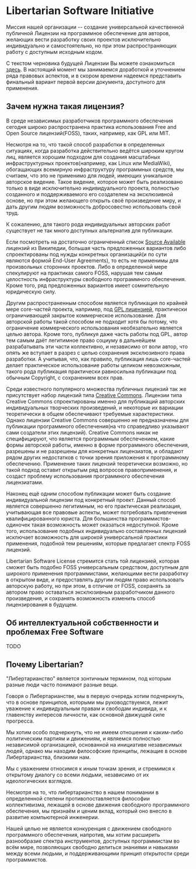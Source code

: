 # Libertarian Software Initiative

Миссия нашей организации -- создание универсальной качественной публичной
Лицензии на программное обеспечение для авторов, желающих вести разработку
своих проектов исключительно индивидуально и самостоятельно, но при этом
распространяющих работу с доступным исходным кодом.

С текстом черновика будущей Лицензии Вы можете ознакомиться
[здесь](license-draft-ru.md). В настоящий момент мы занимаемся доработкой и
уточнением ряда правовых аспектов, и в скором времени надеемся представить
финальный вариант первой версии документа, доступного для применения.

## Зачем нужна такая лицензия?

В среде независимых разработчиков программного обеспечения сегодня широко
распространена практика использования Free and Open Source лицензий(FOSS),
таких, например, как GPL или MIT.

Несмотря на то, что такой способ разработки в определенных ситуациях, когда
разработка действительно ведётся широким кругом лиц, является хорошим
подходом для создания масштабных инфраструктурных проектов(например, как Linux
или MediaWiki), обогащающих всемирную инфраструктуру программных средств,
мы считаем, что это не применимо для людей, имеющих уникальное авторское
видение. Такое видение, которое может быть реализовано только в
виде исключительно индивидуального проекта, полностью созданного и
поддерживаемого его создателем на эксклюзивной основе, но при этом желающего
открыть своё произведение миру, и дать другим людям возможность добросовестно
использовать свой труд.

К сожалению, для такого рода индивидуальных авторских работ существует не так
много доступных альтернатив для публикации.

Если посмотреть на достаточно ограниченный список
[Source Available](https://en.wikipedia.org/wiki/Source-available_software#Non-free_licenses)
лицензий из Википедии, большая часть предложенных вариантов либо спроектированы
под нужды конкретных организаций(и по сути являются формой End-User Agreements),
то есть не применимы для произвольных сторонних проектов. Либо в определенной
мере спекулируют на практиках самого FOSS, нарушая тем самым целостность
инфраструктуры свободного программного обеспечения. Кроме того, ряд предложенных
вариантов имеет сомнительную юридическую силу.

Другим распространенным способом является публикация по крайней мере core-частей
проекта, например, под
[GPL лицензией](https://www.gnu.org/licenses/gpl-3.0.html), практически
ограничивающей закрытое коммерческое использование. Для авторской работы такой
способом не подходит хотя бы потому, что ограничение коммерческого использования
необязательно является целью автора. Кроме того, публикуя даже часть работы под
GPL, автор тем самым даёт легитимное право социуму в дальнейшем разрабатывать
эти части коллективно, и независимо от воли автор, что опять же вступает в
разрез с целью сохранения эксклюзивного права разработки. А учитывая, что, как
правило, публикация лишь core-частей делает практическое использование работы
целиком невозможным, такого рода публикация практически равносильна публикации
под обычным Copyright, с сохранением всех прав.

Среди известного популярного множества публичных лицензий так же присутствует
набор лицензий типа [Creative Commons](https://creativecommons.org/). Лицензии
типа Creative Commons спроектированы именно для публикаций авторских
индивидуальных творческих произведений, и некоторые их вариации теоретически в
общем обеспечивают требуемые характеристики. Однако лицензии Creative Commons
совершенно не предназначены для публикации программного обеспечения(на что
справедливо указывают сами создатели этих лицензий). Creative Commons никак не
специфицируют, что является программным обеспечением, какие формы авторской
работы, именно в форме программного обеспечения, разрешены и не разрешены
для конкретных лицензиатов, и обладают рядом других недостатков с точки зрения
приложения к программному обеспечению. Применение таких лицензий теоретически
возможно, но такой подход оставит открытым ряд вопросов правоприменения, и
создаст проблему использования программного обеспечения лицензиатами.

Наконец ещё одним способом публикации может быть создание индивидуальной
лицензии под конкретный проект. Данный способ является совершенно легитимным,
но его практическая реализация, учитывающая все правовые аспекты, может
потребовать привлечения квалифицированного юриста. Для большинства
программистов-одиночек такая возможность может оказаться недоступной. Кроме
того, использование подобных индивидуально составленных лицензий исключает
возможность для широкой универсальной практики применения, подобной тем
решениям, которые предлагает спектр FOSS лицензий.

Libertarian Software License стремится стать той лицензией, которая сможет
быть подобно FOSS универсальным средством, доступным для широкого применения
программистами, желающими вести разработку в открытом виде, и предоставлять
другим людям право использовать авторскую работу, но при этом, в отличие от
FOSS, сохранять за автором право оставаться эксклюзивным разработчиком данного
произведения, и сохранять возможность изменить способ лицензирования в будущем.

## Об интеллектуальной собственности и проблемах Free Software

TODO

## Почему Libertarian?

"Либертарианство" является зонтичным термином, под которым разные люди часто
понимают разные вещи.

Говоря о Либертарианстве, мы в первую очередь хотим подчеркнуть, что в основе
принципов, которыми мы руководствуемся, лежит уважение к индивидуальным правам
и свободам индивида, и к главенству интересов личности, как основной движущей
силе прогресса.

Мы хотим особо подчеркнуть, что не имеем отношения к каким-либо политическим
партиям и движениям, и являемся полностью независимой организацией, основанной
на инициативе независимых людей, однако мы находим философские принципы, лежащие
в основе Либертарианства, близкими нам.

Мы с уважением относимся к иным точкам зрения, и стремимся к открытому диалогу
со всеми людьми, независимо от их идеологических взглядов.

Несмотря на то, что либертарианство в нашем понимании в определенной степени
противопоставляется философии коллективизма, лежащей в основе движения
свободного программного обеспечения, мы признаём и ценим вклад, который оно
внесло в развитие компьютерной инженерии.

Нашей целью не является конкуренция с движением свободного программного
обеспечения, напротив, мы хотим расширить разнообразие спектра инструментов,
доступных программистам во всём мире, позволяющих свободно делиться знаниями и
навыками между всеми людьми, и поддерживающими принцип открытости среди
программистов.
